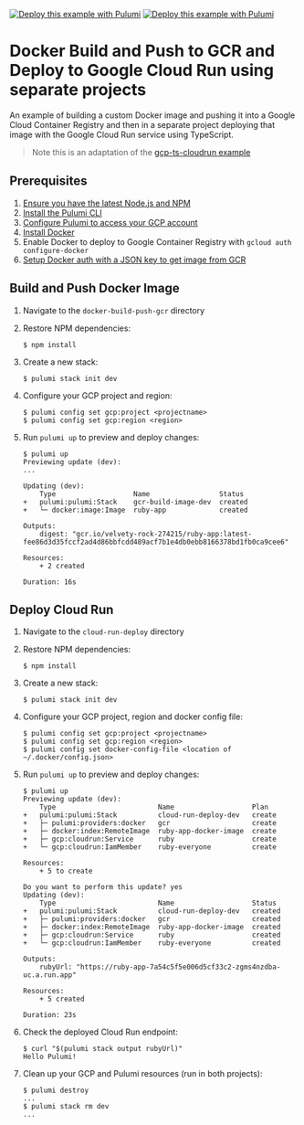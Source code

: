 [![Deploy this example with Pulumi](https://get.pulumi.com/new/button.svg)](https://app.pulumi.com/new?template=https://github.com/pulumi/examples/blob/master/gcp-ts-docker-gcr-cloudrun/README.md#gh-light-mode-only)
[![Deploy this example with Pulumi](https://get.pulumi.com/new/button-light.svg)](https://app.pulumi.com/new?template=https://github.com/pulumi/examples/blob/master/gcp-ts-docker-gcr-cloudrun/README.md#gh-dark-mode-only)

# Docker Build and Push to GCR and Deploy to Google Cloud Run using separate projects

An example of building a custom Docker image and pushing it into a Google Cloud Container Registry and then in a separate project deploying that image with the Google Cloud Run service using TypeScript.

> Note this is an adaptation of the [gcp-ts-cloudrun example](../gcp-ts-cloudrun)

## Prerequisites

1. [Ensure you have the latest Node.js and NPM](https://nodejs.org/en/download/)
2. [Install the Pulumi CLI](https://www.pulumi.com/docs/get-started/install/)
3. [Configure Pulumi to access your GCP account](https://www.pulumi.com/docs/intro/cloud-providers/gcp/setup/)
4. [Install Docker](https://docs.docker.com/install/)
5. Enable Docker to deploy to Google Container Registry with `gcloud auth configure-docker`
6. [Setup Docker auth with a JSON key to get image from GCR](https://cloud.google.com/container-registry/docs/advanced-authentication#json-key)

## Build and Push Docker Image

1.  Navigate to the `docker-build-push-gcr` directory

2. Restore NPM dependencies:

    ```
    $ npm install
    ```

3.  Create a new stack:

    ```
    $ pulumi stack init dev
    ```

4.  Configure your GCP project and region:

    ```
    $ pulumi config set gcp:project <projectname>
    $ pulumi config set gcp:region <region>
    ```

5.  Run `pulumi up` to preview and deploy changes:

    ```
    $ pulumi up
    Previewing update (dev):
    ...

    Updating (dev):
        Type                   Name                 Status
    +   pulumi:pulumi:Stack    gcr-build-image-dev  created
    +   └─ docker:image:Image  ruby-app             created

    Outputs:
        digest: "gcr.io/velvety-rock-274215/ruby-app:latest-fee86d3d35fccf2ad4d86bbfcdd489acf7b1e4db0ebb8166378bd1fb0ca9cee6"

    Resources:
        + 2 created

    Duration: 16s
    ```


## Deploy Cloud Run

1. Navigate to the `cloud-run-deploy` directory


2. Restore NPM dependencies:

    ```
    $ npm install
    ```

3.  Create a new stack:

    ```
    $ pulumi stack init dev
    ```

4.  Configure your GCP project, region and docker config file:

    ```
    $ pulumi config set gcp:project <projectname>
    $ pulumi config set gcp:region <region>
    $ pulumi config set docker-config-file <location of ~/.docker/config.json>
    ```

5.  Run `pulumi up` to preview and deploy changes:

    ```
    $ pulumi up
    Previewing update (dev):
        Type                         Name                   Plan
    +   pulumi:pulumi:Stack          cloud-run-deploy-dev   create
    +   ├─ pulumi:providers:docker   gcr                    create
    +   ├─ docker:index:RemoteImage  ruby-app-docker-image  create
    +   ├─ gcp:cloudrun:Service      ruby                   create
    +   └─ gcp:cloudrun:IamMember    ruby-everyone          create

    Resources:
        + 5 to create

    Do you want to perform this update? yes
    Updating (dev):
        Type                         Name                   Status
    +   pulumi:pulumi:Stack          cloud-run-deploy-dev   created
    +   ├─ pulumi:providers:docker   gcr                    created
    +   ├─ docker:index:RemoteImage  ruby-app-docker-image  created
    +   ├─ gcp:cloudrun:Service      ruby                   created
    +   └─ gcp:cloudrun:IamMember    ruby-everyone          created

    Outputs:
        rubyUrl: "https://ruby-app-7a54c5f5e006d5cf33c2-zgms4nzdba-uc.a.run.app"

    Resources:
        + 5 created

    Duration: 23s
    ```

5.  Check the deployed Cloud Run endpoint:

    ```
    $ curl "$(pulumi stack output rubyUrl)"
    Hello Pulumi!
    ```

6. Clean up your GCP and Pulumi resources (run in both projects):

    ```
    $ pulumi destroy
    ...
    $ pulumi stack rm dev
    ...
    ```

